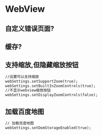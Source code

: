 # WebView

## 自定义错误页面?

## 缓存?

## 支持缩放,但隐藏缩放按钮

```txt
//设置可以支持缩放
webSettings.setSupportZoom(true);
webSettings.setBuiltInZoomControls(true);
//不显示webview缩放按钮
webSettings.setDisplayZoomControls(false);
```

## 加载百度地图

```txt
// 加载百度地图
webSettings.setDomStorageEnabled(true);
```
